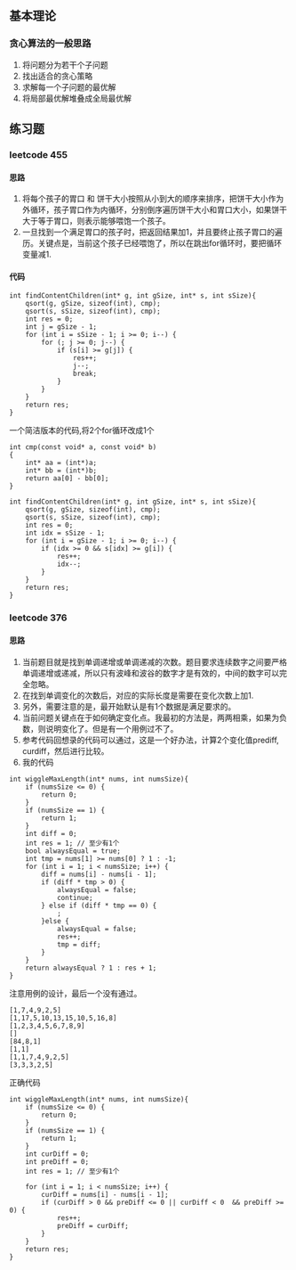 ## 基本理论
### 贪心算法的一般思路
1. 将问题分为若干个子问题
2. 找出适合的贪心策略
3. 求解每一个子问题的最优解
4. 将局部最优解堆叠成全局最优解

## 练习题
### leetcode 455
#### 思路
1. 将每个孩子的胃口 和 饼干大小按照从小到大的顺序来排序，把饼干大小作为外循环，孩子胃口作为内循环，分别倒序遍历饼干大小和胃口大小，如果饼干大于等于胃口，则表示能够喂饱一个孩子。
2. 一旦找到一个满足胃口的孩子时，把返回结果加1，并且要终止孩子胃口的遍历。关键点是，当前这个孩子已经喂饱了，所以在跳出for循环时，要把循环变量减1.
#### 代码
```
int findContentChildren(int* g, int gSize, int* s, int sSize){
    qsort(g, gSize, sizeof(int), cmp);
    qsort(s, sSize, sizeof(int), cmp);
    int res = 0;
    int j = gSize - 1;
    for (int i = sSize - 1; i >= 0; i--) {
        for (; j >= 0; j--) {
            if (s[i] >= g[j]) {
                res++;
                j--;
                break;
            }
        }
    }
    return res;
}
```
一个简洁版本的代码,将2个for循环改成1个
```
int cmp(const void* a, const void* b)
{
    int* aa = (int*)a;
    int* bb = (int*)b;
    return aa[0] - bb[0];
} 

int findContentChildren(int* g, int gSize, int* s, int sSize){
    qsort(g, gSize, sizeof(int), cmp);
    qsort(s, sSize, sizeof(int), cmp);
    int res = 0;
    int idx = sSize - 1;
    for (int i = gSize - 1; i >= 0; i--) {
        if (idx >= 0 && s[idx] >= g[i]) {
            res++;
            idx--;
        }
    }
    return res;
}
```

### leetcode 376
#### 思路
1. 当前题目就是找到单调递增或单调递减的次数。题目要求连续数字之间要严格单调递增或递减，所以只有波峰和波谷的数字才是有效的，中间的数字可以完全忽略。
2. 在找到单调变化的次数后，对应的实际长度是需要在变化次数上加1.
3. 另外，需要注意的是，最开始默认是有1个数据是满足要求的。
4. 当前问题关键点在于如何确定变化点。我最初的方法是，两两相乘，如果为负数，则说明变化了。但是有一个用例过不了。
5. 参考代码回想录的代码可以通过，这是一个好办法，计算2个变化值prediff, curdiff，然后进行比较。
6. 我的代码
```
int wiggleMaxLength(int* nums, int numsSize){
    if (numsSize <= 0) {
        return 0;
    }
    if (numsSize == 1) {
        return 1;
    }
    int diff = 0;
    int res = 1; // 至少有1个
    bool alwaysEqual = true;
    int tmp = nums[1] >= nums[0] ? 1 : -1;
    for (int i = 1; i < numsSize; i++) {
        diff = nums[i] - nums[i - 1];
        if (diff * tmp > 0) {
            alwaysEqual = false;
            continue;
        } else if (diff * tmp == 0) {
            ;
        }else {
            alwaysEqual = false;
            res++;
            tmp = diff;
        }
    }
    return alwaysEqual ? 1 : res + 1;
}
```
注意用例的设计，最后一个没有通过。
```
[1,7,4,9,2,5]
[1,17,5,10,13,15,10,5,16,8]
[1,2,3,4,5,6,7,8,9]
[]
[84,8,1]
[1,1]
[1,1,7,4,9,2,5]
[3,3,3,2,5]
```
正确代码
```
int wiggleMaxLength(int* nums, int numsSize){
    if (numsSize <= 0) {
        return 0;
    }
    if (numsSize == 1) {
        return 1;
    }
    int curDiff = 0;
    int preDiff = 0;
    int res = 1; // 至少有1个

    for (int i = 1; i < numsSize; i++) {
        curDiff = nums[i] - nums[i - 1];
        if (curDiff > 0 && preDiff <= 0 || curDiff < 0  && preDiff >= 0) {
            res++;
            preDiff = curDiff;
        }
    }
    return res;
}
```